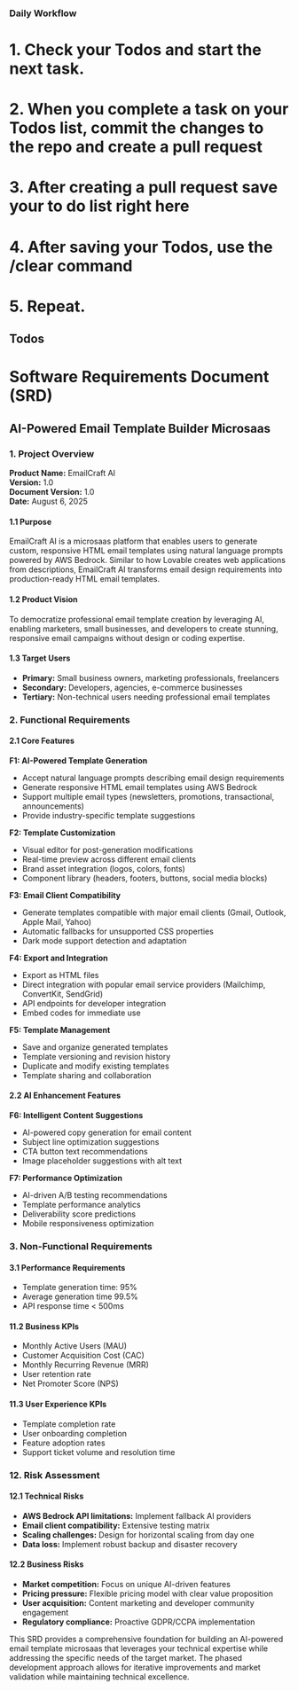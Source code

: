 
###  Daily Workflow
# 1. Check your Todos and start the next task.
# 2. When you complete a task on your Todos list, commit the changes to the repo and create a pull request
# 3. After creating a pull request save  your to do list right here
# 4. After saving your Todos, use the /clear command
# 5. Repeat.

## Todos







# Software Requirements Document (SRD)
## AI-Powered Email Template Builder Microsaas

### 1. Project Overview

**Product Name:** EmailCraft AI  
**Version:** 1.0  
**Document Version:** 1.0  
**Date:** August 6, 2025

#### 1.1 Purpose
EmailCraft AI is a microsaas platform that enables users to generate custom, responsive HTML email templates using natural language prompts powered by AWS Bedrock. Similar to how Lovable creates web applications from descriptions, EmailCraft AI transforms email design requirements into production-ready HTML email templates.

#### 1.2 Product Vision
To democratize professional email template creation by leveraging AI, enabling marketers, small businesses, and developers to create stunning, responsive email campaigns without design or coding expertise.

#### 1.3 Target Users
- **Primary:** Small business owners, marketing professionals, freelancers
- **Secondary:** Developers, agencies, e-commerce businesses
- **Tertiary:** Non-technical users needing professional email templates

### 2. Functional Requirements

#### 2.1 Core Features

**F1: AI-Powered Template Generation**
- Accept natural language prompts describing email design requirements
- Generate responsive HTML email templates using AWS Bedrock
- Support multiple email types (newsletters, promotions, transactional, announcements)
- Provide industry-specific template suggestions

**F2: Template Customization**
- Visual editor for post-generation modifications
- Real-time preview across different email clients
- Brand asset integration (logos, colors, fonts)
- Component library (headers, footers, buttons, social media blocks)

**F3: Email Client Compatibility**
- Generate templates compatible with major email clients (Gmail, Outlook, Apple Mail, Yahoo)
- Automatic fallbacks for unsupported CSS properties
- Dark mode support detection and adaptation

**F4: Export and Integration**
- Export as HTML files
- Direct integration with popular email service providers (Mailchimp, ConvertKit, SendGrid)
- API endpoints for developer integration
- Embed codes for immediate use

**F5: Template Management**
- Save and organize generated templates
- Template versioning and revision history
- Duplicate and modify existing templates
- Template sharing and collaboration

#### 2.2 AI Enhancement Features

**F6: Intelligent Content Suggestions**
- AI-powered copy generation for email content
- Subject line optimization suggestions
- CTA button text recommendations
- Image placeholder suggestions with alt text

**F7: Performance Optimization**
- AI-driven A/B testing recommendations
- Template performance analytics
- Deliverability score predictions
- Mobile responsiveness optimization

### 3. Non-Functional Requirements

#### 3.1 Performance Requirements
- Template generation time:  95%
- Average generation time  99.5%
- API response time < 500ms

#### 11.2 Business KPIs
- Monthly Active Users (MAU)
- Customer Acquisition Cost (CAC)
- Monthly Recurring Revenue (MRR)
- User retention rate
- Net Promoter Score (NPS)

#### 11.3 User Experience KPIs
- Template completion rate
- User onboarding completion
- Feature adoption rates
- Support ticket volume and resolution time

### 12. Risk Assessment

#### 12.1 Technical Risks
- **AWS Bedrock API limitations:** Implement fallback AI providers
- **Email client compatibility:** Extensive testing matrix
- **Scaling challenges:** Design for horizontal scaling from day one
- **Data loss:** Implement robust backup and disaster recovery

#### 12.2 Business Risks
- **Market competition:** Focus on unique AI-driven features
- **Pricing pressure:** Flexible pricing model with clear value proposition
- **User acquisition:** Content marketing and developer community engagement
- **Regulatory compliance:** Proactive GDPR/CCPA implementation

This SRD provides a comprehensive foundation for building an AI-powered email template microsaas that leverages your technical expertise while addressing the specific needs of the target market. The phased development approach allows for iterative improvements and market validation while maintaining technical excellence.